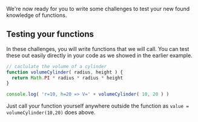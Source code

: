 We're now ready for you to write some challenges to test your new found knowledge of functions.

## Testing your functions
In these challenges, you will write functions that we will call. You can test these out easily directly in your code as we showed in the earlier example.

```javascript
// caclulate the volume of a cylinder
function volumeCylinder( radius, height ) {
  return Math.PI * radius * radius * height
}

console.log( 'r=10, h=20 => V=' + volumeCylinder( 10, 20 ) )
```

Just call your function yourself anywhere outside the function as `value = volumeCylinder(10,20)` does above.
